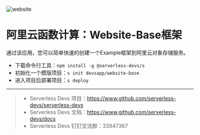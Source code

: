 ![website](https://img.alicdn.com/imgextra/i1/O1CN01lwhbDg1wmLier8UrL_!!6000000006350-2-tps-1810-686.png)

# 阿里云函数计算：Website-Base框架

通过该应用，您可以简单快速的创建一个Example框架到阿里云对象存储服务。

- 下载命令行工具：`npm install -g @serverless-devs/s`
- 初始化一个模版项目：`s init devsapp/website-base`
- 进入项目后部署项目：`s deploy`

-----

> - Serverless Devs 项目：https://www.github.com/serverless-devs/serverless-devs   
> - Serverless Devs 文档：https://www.github.com/serverless-devs/docs   
> - Serverless Devs 钉钉交流群：33947367    

